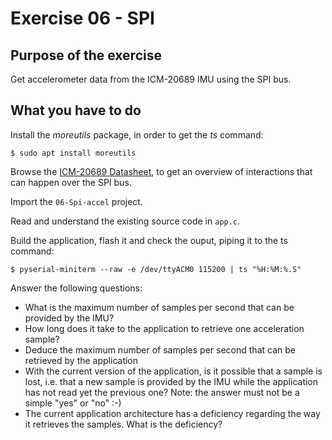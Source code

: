 # Exercise 06 - SPI

## Purpose of the exercise

Get accelerometer data from the ICM-20689 IMU using the SPI bus.

## What you have to do

Install the *moreutils* package, in order to get the *ts* command:
```shell
$ sudo apt install moreutils
```

Browse the [ICM-20689 Datasheet](https://invensense.tdk.com/wp-content/uploads/2021/03/DS-000143-ICM-20689-TYP-v1.1.pdf), to get an overview of interactions that can happen over the SPI bus.

Import the `06-Spi-accel` project.

Read and understand the existing source code in `app.c`.

Build the application, flash it and check the ouput, piping it to the ts command:
```shell
$ pyserial-miniterm --raw -e /dev/ttyACM0 115200 | ts "%H:%M:%.S"
```

Answer the following questions:
* What is the maximum number of samples per second that can be provided by the IMU?
* How long does it take to the application to retrieve one acceleration sample?
* Deduce the maximum number of samples per second that can be retrieved by the application
* With the current version of the application, is it possible that a sample is lost, i.e. that a new sample is provided by the IMU while the application has not read yet the previous one? Note: the answer must not be a simple "yes" or "no" :-)
* The current application architecture has a deficiency regarding the way it retrieves the samples. What is the deficiency?
